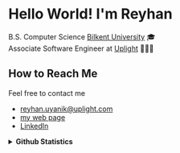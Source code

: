 # Hello World! I'm Reyhan 
B.S. Computer Science [Bilkent University](https://w3.bilkent.edu.tr/bilkent/) 🎓 <br/>
Associate Software Engineer at [Uplight](https://uplight.com/) 👩🏻‍💻 <br/>
<!--
## Programming Languages & Technologies
   <img align="right" height="150px" src= "https://github-readme-stats.vercel.app/api/top-langs/?username=reyhan-1&&layout=compact&langs_count=6show_icons=true&theme=nightowl"/> 

<img src = 'https://github.com/MarikIshtar007/MarikIshtar007/blob/master/images/cpp.svg' width='30'/> <img src = 'https://github.com/MarikIshtar007/MarikIshtar007/blob/master/images/python2.png' height='30'/>  <img src = 'https://github.com/MarikIshtar007/MarikIshtar007/blob/master/images/html.svg' width='30'/> <img src = 'https://github.com/MarikIshtar007/MarikIshtar007/blob/master/images/css.svg' width='30'/> <img src = 'https://github.com/MarikIshtar007/MarikIshtar007/blob/master/images/js.svg' width='30'/>
 
<img src = 'https://github.com/MarikIshtar007/MarikIshtar007/blob/master/images/pycharm.svg' width='30'/> <img src = 'https://github.com/MarikIshtar007/MarikIshtar007/blob/master/images/git.svg' width='30'/> <img src = 'https://github.com/MarikIshtar007/MarikIshtar007/blob/master/images/nodejs.svg' width='33'/> <img src = 'https://github.com/MarikIshtar007/MarikIshtar007/blob/master/images/react.svg' width='33'/>
-->
## How to Reach Me 

Feel free to contact me
- reyhan.uyanik@uplight.com
- [my web page](http://reyhan-1.github.io/) 
- [LinkedIn](https://www.linkedin.com/in/reyhan-uyanik)

<details>
   
<img src= "https://github-readme-stats.vercel.app/api/top-langs/?username=reyhan-1&&layout=compact&langs_count=6show_icons=true&theme=nightowl"/> 
  <summary><b> Github Statistics</b></summary>
<img  src="https://github-readme-streak-stats.herokuapp.com/?user=reyhan-1&hide_border=false&theme=nightowl"/>

   


   


